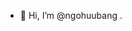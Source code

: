 - 👋 Hi, I’m @ngohuubang
.

<!---
ngohuubang/ngohuubang is a ✨ special ✨ repository because its `README.md` (this file) appears on your GitHub profile.
You can click the Preview link to take a look at your changes.
--->
